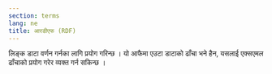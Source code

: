 ```yaml
---
section: terms
lang: ne
title: आरडीएफ (RDF)
---
```


लिङ्क डाटा वर्णन गर्नका लागि प्रयोग गरिन्छ । यो आफैमा एउटा डाटाको ढाँचा भने हैन, यसलाई एक्सएमल ढाँचाको प्रयोग गरेर व्यक्त गर्न सकिन्छ ।
